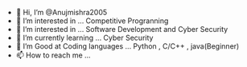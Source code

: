 - 👋 Hi, I’m @Anujmishra2005
- 👀 I’m interested in ... Competitive Progranning
- 👀 I’m interested in ... Software Development and Cyber Security
- 🌱 I’m currently learning ... Cyber Security
- 💞️ I’m Good at Coding languages ... Python , C/C++ , java(Beginner)
- 📫 How to reach me ...

<!---
Anujmishra2005/Anujmishra2005 is a ✨ special ✨ repository because its `README.md` (this file) appears on your GitHub profile.
You can click the Preview link to take a look at your changes.
--->
